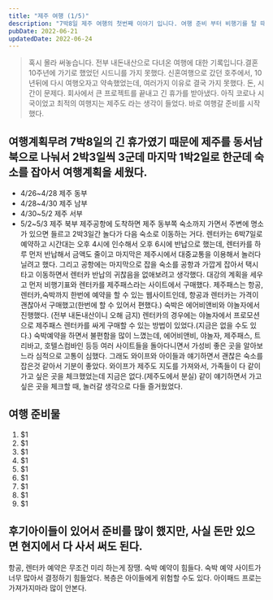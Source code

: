 ```yaml
---
title: "제주 여행 (1/5)"
description: "7박8일 제주 여행의 첫번째 이야기 입니다. 여행 준비 부터 비행기를 탈 때까지의 기록입니다."
pubDate: 2022-06-21
updatedDate: 2022-06-24
---
```


> 혹시 몰라 써놓습니다. 전부 내돈내산으로 다녀온 여행에 대한 기록입니다.결혼 10주년에 가기로 했었던 시드니를 가지 못했다. 신혼여행으로 갔던 호주에서, 10년뒤에 다시 여행오자고 약속했었는데, 여러가지 이유로 결국 가지 못했다. 돈, 시간이 문제다.
회사에서 큰 프로젝트를 끝내고 긴 휴가를 받아냈다. 아직 코로나 시국이었고 최적의 여행지는 제주도 라는 생각이 들었다. 바로 여행갈 준비를 시작했다.

## 여행계획무려 7박8일의 긴 휴가였기 때문에 제주를 동서남북으로 나눠서 2박3일씩 3군데 마지막 1박2일로 한군데 숙소를 잡아서 여행계획을 세웠다.

- 4/26~4/28 제주 동부
- 4/28~4/30 제주 남부
- 4/30~5/2 제주 서부
- 5/2~5/3 제주 북부
제주공항에 도착하면 제주 동부쪽 숙소까지 가면서 주변에 명소가 있으면 들르고 2박3일간 놀다가 다음 숙소로 이동하는 거다. 렌터카는 6박7일로 예약하고 시간대는 오후 4시에 인수해서 오후 6시에 반납으로 했는데, 렌터카를 하루 먼저 반납해서 금액도 줄이고 마지막은 제주시에서 대중교통을 이용해서 놀러다닐려고 했다. 그리고 공항에는 마지막으로 잡을 숙소를 공항과 가깝게 잡아서 택시타고 이동하면서 렌터카 반납의 귀찮음을 없애보려고 생각했다. 대강의 계획을 세우고 먼저 비행기표와 렌터카를 제주패스라는 사이트에서 구매했다.
제주패스는 항공,렌터카,숙박까지 한번에 예약을 할 수 있는 웹사이트인데, 항공과 렌터카는 가격이 괜찮아서 구매했고(한번에 할 수 있어서 편했다.) 숙박은 에어비앤비와 야놀자에서 진행했다. (전부 내돈내산이니 오해 금지)
렌터카의 경우에는 야놀자에서 프로모션으로 제주패스 렌터카를 싸게 구매할 수 있는 방법이 있었다.(지금은 없을 수도 있다.) 숙박예약을 하면서 불편함을 많이 느꼈는데, 에어비앤비, 야놀자, 제주패스, 트리바고, 호텔스컴바인 등등 여러 사이트들을 돌아다니면서 가성비 좋은 곳을 알아보느라 심적으로 고통이 심했다. 그래도 와이프와 아이들과 얘기하면서 괜찮은 숙소를 잡은것 같아서 기분이 좋았다.
와이프가 제주도 지도를 가져와서, 가족들이 다 같이 가고 싶은 곳을 체크했었는데 지금은 없다.(제주도에서 분실) 같이 얘기하면서 가고 싶은 곳을 체크할 때, 놀러갈 생각으로 다들 즐거웠었다.

## 여행 준비물

1. $1
2. $1
3. $1
4. $1
5. $1
6. $1
7. $1
8. $1
9. $1

## 후기아이들이 있어서 준비를 많이 했지만, 사실 돈만 있으면 현지에서 다 사서 써도 된다.

항공, 렌터카 예약은 무조건 미리 하는게 장땡.
숙박 예약이 힘들다. 숙박 예약 사이트가 너무 많아서 결정하기 힘들었다. 복층은 아이들에게 위험할 수도 있다.
아이패드 프로는 가져가지마라 많이 안본다.